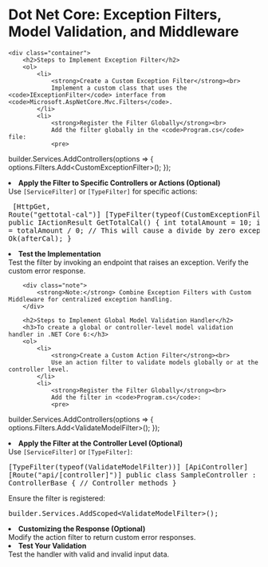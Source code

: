 <!DOCTYPE html>
<html lang="en">

 
<body>
        <h1>Dot Net Core: Exception Filters, Model Validation, and Middleware</h1>

    <div class="container">
        <h2>Steps to Implement Exception Filter</h2>
        <ol>
            <li>
                <strong>Create a Custom Exception Filter</strong><br>
                Implement a custom class that uses the <code>IExceptionFilter</code> interface from <code>Microsoft.AspNetCore.Mvc.Filters</code>.
            </li>
            <li>
                <strong>Register the Filter Globally</strong><br>
                Add the filter globally in the <code>Program.cs</code> file:
                <pre>
builder.Services.AddControllers(options =>
{
    options.Filters.Add&lt;CustomExceptionFilter&gt;();
});
                </pre>
            </li>
            <li>
                <strong>Apply the Filter to Specific Controllers or Actions (Optional)</strong><br>
                Use <code>[ServiceFilter]</code> or <code>[TypeFilter]</code> for specific actions:
                <pre>
[HttpGet, Route("gettotal-cal")]
[TypeFilter(typeof(CustomExceptionFilter))]
public IActionResult GetTotalCal()
{
    int totalAmount = 10;
    int afterCal = totalAmount / 0; // This will cause a divide by zero exception
    return Ok(afterCal);
}
                </pre>
            </li>
            <li>
                <strong>Test the Implementation</strong><br>
                Test the filter by invoking an endpoint that raises an exception. Verify the custom error response.
            </li>
        </ol>

        <div class="note">
            <strong>Note:</strong> Combine Exception Filters with Custom Middleware for centralized exception handling.
        </div>

        <h2>Steps to Implement Global Model Validation Handler</h2>
        <h3>To create a global or controller-level model validation handler in .NET Core 6:</h3>
        <ol>
            <li>
                <strong>Create a Custom Action Filter</strong><br>
                Use an action filter to validate models globally or at the controller level.
            </li>
            <li>
                <strong>Register the Filter Globally</strong><br>
                Add the filter in <code>Program.cs</code>:
                <pre>
builder.Services.AddControllers(options =>
{
    options.Filters.Add&lt;ValidateModelFilter&gt;();
});
                </pre>
            </li>
            <li>
                <strong>Apply the Filter at the Controller Level (Optional)</strong><br>
                Use <code>[ServiceFilter]</code> or <code>[TypeFilter]</code>:
                <pre>
[TypeFilter(typeof(ValidateModelFilter))]
[ApiController]
[Route("api/[controller]")]
public class SampleController : ControllerBase
{
    // Controller methods
}
                </pre>
                Ensure the filter is registered:
                <pre>
builder.Services.AddScoped&lt;ValidateModelFilter&gt;();
                </pre>
            </li>
            <li>
                <strong>Customizing the Response (Optional)</strong><br>
                Modify the action filter to return custom error responses.
            </li>
            <li>
                <strong>Test Your Validation</strong><br>
                Test the handler with valid and invalid input data.
            </li>
        </ol>
    </div>
</body>

</html>
